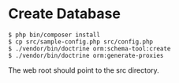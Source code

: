 # Create Database
````
$ php bin/composer install
$ cp src/sample-config.php src/config.php
$ ./vendor/bin/doctrine orm:schema-tool:create
$ ./vendor/bin/doctrine orm:generate-proxies
````
The web root should point to the src directory.